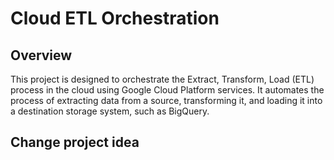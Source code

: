 # Cloud ETL Orchestration

## Overview
This project is designed to orchestrate the Extract, Transform, Load (ETL) process in the cloud using Google Cloud Platform services. It automates the process of extracting data from a source, transforming it, and loading it into a destination storage system, such as BigQuery.

## Change project idea 